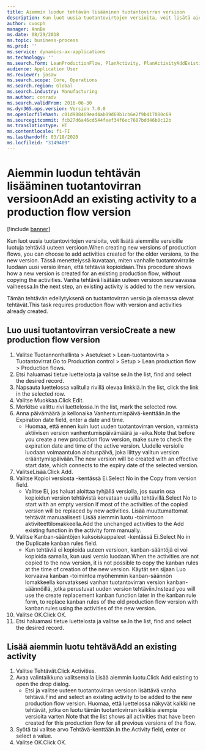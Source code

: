 ```yaml
---
title: Aiemmin luodun tehtävän lisääminen tuotantovirran versioon
description: Kun luot uusia tuotantovirtojen versioita, voit lisätä aiemmille versioille luotuja tehtäviä uuteen versioon.
author: cvocph
manager: AnnBe
ms.date: 08/29/2018
ms.topic: business-process
ms.prod: ''
ms.service: dynamics-ax-applications
ms.technology: ''
ms.search.form: LeanProductionFlow, PlanActivity, PlanActivityAddExisting, PlanActivityAddExistingLookup
audience: Application User
ms.reviewer: josaw
ms.search.scope: Core, Operations
ms.search.region: Global
ms.search.industry: Manufacturing
ms.author: conradv
ms.search.validFrom: 2016-06-30
ms.dyn365.ops.version: Version 7.0.0
ms.openlocfilehash: c01d988469ead4ab09d69b1cb6e2f9b417080c69
ms.sourcegitcommit: fcb27d6a46cd544feef34f6ec7607bdd46b0c12b
ms.translationtype: HT
ms.contentlocale: fi-FI
ms.lasthandoff: 03/18/2020
ms.locfileid: "3149409"
---
```

# <a name="add-an-existing-activity-to-a-production-flow-version"></a><span data-ttu-id="93ad5-103">Aiemmin luodun tehtävän lisääminen tuotantovirran versioon</span><span class="sxs-lookup"><span data-stu-id="93ad5-103">Add an existing activity to a production flow version</span></span>

[!include [banner](../../includes/banner.md)]

<span data-ttu-id="93ad5-104">Kun luot uusia tuotantovirtojen versioita, voit lisätä aiemmille versioille luotuja tehtäviä uuteen versioon.</span><span class="sxs-lookup"><span data-stu-id="93ad5-104">When creating new versions of production flows, you can choose to add activities created for the older versions, to the new version.</span></span> <span data-ttu-id="93ad5-105">Tässä menettelyssä kuvataan, miten vanhalle tuotantovirralle luodaan uusi versio ilman, että tehtäviä kopioidaan.</span><span class="sxs-lookup"><span data-stu-id="93ad5-105">This procedure shows how a new version is created for an existing production flow, without copying the activities.</span></span> <span data-ttu-id="93ad5-106">Vanha tehtävä lisätään uuteen versioon seuraavassa vaiheessa.</span><span class="sxs-lookup"><span data-stu-id="93ad5-106">In the next step, an existing activity is added to the new version.</span></span> 

<span data-ttu-id="93ad5-107">Tämän tehtävän edellytyksenä on tuotantovirran versio ja olemassa olevat tehtävät.</span><span class="sxs-lookup"><span data-stu-id="93ad5-107">This task requires production flow with version and activities already created.</span></span>


## <a name="create-a-new-production-flow-version"></a><span data-ttu-id="93ad5-108">Luo uusi tuotantovirran versio</span><span class="sxs-lookup"><span data-stu-id="93ad5-108">Create a new production flow version</span></span>
1. <span data-ttu-id="93ad5-109">Valitse Tuotannonhallinta > Asetukset > Lean-tuotantovirta > Tuotantovirrat.</span><span class="sxs-lookup"><span data-stu-id="93ad5-109">Go to Production control > Setup > Lean production flow > Production flows.</span></span>
2. <span data-ttu-id="93ad5-110">Etsi haluamasi tietue luettelosta ja valitse se.</span><span class="sxs-lookup"><span data-stu-id="93ad5-110">In the list, find and select the desired record.</span></span>
3. <span data-ttu-id="93ad5-111">Napsauta luettelossa valitulla rivillä olevaa linkkiä.</span><span class="sxs-lookup"><span data-stu-id="93ad5-111">In the list, click the link in the selected row.</span></span>
4. <span data-ttu-id="93ad5-112">Valitse Muokkaa.</span><span class="sxs-lookup"><span data-stu-id="93ad5-112">Click Edit.</span></span>
5. <span data-ttu-id="93ad5-113">Merkitse valittu rivi luettelossa.</span><span class="sxs-lookup"><span data-stu-id="93ad5-113">In the list, mark the selected row.</span></span>
6. <span data-ttu-id="93ad5-114">Anna päivämäärä ja kellonaika Vanhentumispäivä-kenttään.</span><span class="sxs-lookup"><span data-stu-id="93ad5-114">In the Expiration date field, enter a date and time.</span></span>
    * <span data-ttu-id="93ad5-115">Huomaa, että ennen kuin luot uuden tuotantovirran version, varmista aktiivisen version vanhentumispäivämäärä ja -aika.</span><span class="sxs-lookup"><span data-stu-id="93ad5-115">Note that before you create a new production flow version, make sure to check the expiration date and time of the active version.</span></span> <span data-ttu-id="93ad5-116">Uudelle versiolle luodaan voimaantulon aloituspäivä, joka liittyy valitun version erääntymispäivään.</span><span class="sxs-lookup"><span data-stu-id="93ad5-116">The new version will be created with an effective start date, which connects to the expiry date of the selected version.</span></span>  
7. <span data-ttu-id="93ad5-117">ValitseLisää.</span><span class="sxs-lookup"><span data-stu-id="93ad5-117">Click Add.</span></span>
8. <span data-ttu-id="93ad5-118">Valitse Kopioi versiosta -kentässä Ei.</span><span class="sxs-lookup"><span data-stu-id="93ad5-118">Select No in the Copy from version field.</span></span>
    * <span data-ttu-id="93ad5-119">Valitse Ei, jos haluat aloittaa tyhjällä versiolla, jos suurin osa kopioidun version tehtävistä korvataan uusilla tehtävillä.</span><span class="sxs-lookup"><span data-stu-id="93ad5-119">Select No to start with an empty version if most of the activities of the copied version will be replaced by new activities.</span></span> <span data-ttu-id="93ad5-120">Lisää muuttumattomat tehtävät manuaalisesti Lisää aiemmin luotu -toimintoon aktiviteettilomakkeella.</span><span class="sxs-lookup"><span data-stu-id="93ad5-120">Add the unchanged activities to the Add existing function in the activity form manually.</span></span>  
9. <span data-ttu-id="93ad5-121">Valitse Kanban-sääntöjen kaksoiskappaleet -kentässä Ei.</span><span class="sxs-lookup"><span data-stu-id="93ad5-121">Select No in the Duplicate kanban rules field.</span></span>
    * <span data-ttu-id="93ad5-122">Kun tehtäviä ei kopioida uuteen versioon, kanban-sääntöjä ei voi kopioida samalla, kun uusi versio luodaan.</span><span class="sxs-lookup"><span data-stu-id="93ad5-122">When the activities are not copied to the new version, it is not possible to copy the kanban rules at the time of creation of the new version.</span></span>   <span data-ttu-id="93ad5-123">Käytät sen sijaan Luo korvaava kanban -toimintoa myöhemmin kanban-säännön lomakkeella korvataksesi vanhan tuotantovirran version kanban-säännöillä, jotka perustuvat uuden version tehtäviin.</span><span class="sxs-lookup"><span data-stu-id="93ad5-123">Instead you will use the create replacement kanban function later in the kanban rule form, to replace kanban rules of the old production flow version with kanban rules using the activities of the new version.</span></span>  
10. <span data-ttu-id="93ad5-124">Valitse OK.</span><span class="sxs-lookup"><span data-stu-id="93ad5-124">Click OK.</span></span>
11. <span data-ttu-id="93ad5-125">Etsi haluamasi tietue luettelosta ja valitse se.</span><span class="sxs-lookup"><span data-stu-id="93ad5-125">In the list, find and select the desired record.</span></span>

## <a name="add-an-existing-activity"></a><span data-ttu-id="93ad5-126">Lisää aiemmin luotu tehtävä</span><span class="sxs-lookup"><span data-stu-id="93ad5-126">Add an existing activity</span></span>
1. <span data-ttu-id="93ad5-127">Valitse Tehtävät.</span><span class="sxs-lookup"><span data-stu-id="93ad5-127">Click Activities.</span></span>
2. <span data-ttu-id="93ad5-128">Avaa valintaikkuna valitsemalla Lisää aiemmin luotu.</span><span class="sxs-lookup"><span data-stu-id="93ad5-128">Click Add existing to open the drop dialog.</span></span>
    * <span data-ttu-id="93ad5-129">Etsi ja valitse uuteen tuotantovirran versioon lisättävä vanha tehtävä.</span><span class="sxs-lookup"><span data-stu-id="93ad5-129">Find and select an existing activity to be added to the new production flow version.</span></span>  <span data-ttu-id="93ad5-130">Huomaa, että luettelossa näkyvät kaikki ne tehtävät, jotka on luotu tämän tuotantovirran kaikkia aiempia versioita varten.</span><span class="sxs-lookup"><span data-stu-id="93ad5-130">Note that the list shows all activities that have been created for this production flow for all previous versions of the flow.</span></span>  
3. <span data-ttu-id="93ad5-131">Syötä tai valitse arvo Tehtävä-kenttään.</span><span class="sxs-lookup"><span data-stu-id="93ad5-131">In the Activity field, enter or select a value.</span></span>
4. <span data-ttu-id="93ad5-132">Valitse OK.</span><span class="sxs-lookup"><span data-stu-id="93ad5-132">Click OK.</span></span>

